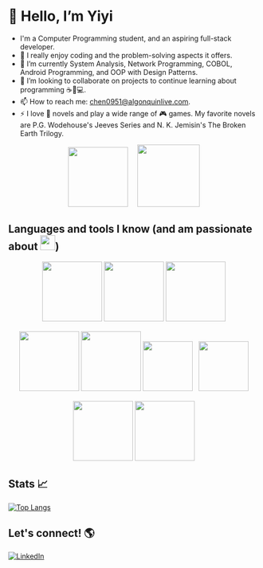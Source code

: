 # 👋 Hello, I’m Yiyi
- I'm a Computer Programming student, and an aspiring full-stack developer.
- 👀 I really enjoy coding and the problem-solving aspects it offers.
- 🌱 I’m currently System Analysis, Network Programming, COBOL, Android Programming, and OOP with Design Patterns.
- 💞️ I’m looking to collaborate on projects to continue learning about programming ☕🐍💻.
- 📫 How to reach me: chen0951@algonquinlive.com.
- ⚡ I love 📖 novels and play a wide range of 🎮 games. My favorite novels are P.G. Wodehouse's Jeeves Series and N. K. Jemisin's The Broken Earth Trilogy.
<div align="center">
<img src="https://github.com/yy-cheng-c/yy-cheng-c/assets/155518309/15bc0070-4860-47ef-bd8a-0e909c1d92a6" height=120>
&nbsp;&nbsp;&nbsp;
<img src="https://github.com/yy-cheng-c/yy-cheng-c/assets/155518309/3f640ca3-5038-489c-bfa8-20afd77bd836" height=125>
</div>


## Languages and tools I know (and am passionate about&nbsp;<img src="https://github.com/yy-cheng-c/yy-cheng-c/assets/155518309/4465f0b7-fa1a-4097-a863-5c301041048a" height=30>)
<div align="center">
  <img src="https://github.com/yy-cheng-c/yy-cheng-c/assets/155518309/82782cf1-f381-4a93-be72-99a971804942" height=120>
  <img src="https://github.com/yy-cheng-c/yy-cheng-c/assets/155518309/c2b2e44c-da26-4f16-a7a2-fe203cd91c17" height=120>
  <img src="https://github.com/yy-cheng-c/yy-cheng-c/assets/155518309/40c182df-5274-4335-b77e-5c47312e52f0" height=120>
  <br><br>
  <img src="https://github.com/yy-cheng-c/yy-cheng-c/assets/155518309/f3297c5f-d112-4eb2-81d6-8624efea81d3" height=120>
  <img src="https://github.com/yy-cheng-c/yy-cheng-c/assets/155518309/d535e72d-bbfc-47d7-9807-7c409aa47f47" height=120>
  <img src="https://github.com/yy-cheng-c/yy-cheng-c/assets/155518309/507633c0-afa2-49e4-945a-aaae18acc27d" height=100>&nbsp;&nbsp;
  <img src="https://github.com/yy-cheng-c/yy-cheng-c/assets/155518309/873bdb7d-f4b8-4e32-80d8-bbb262feefa1" height=100>
  <br><br>
  <img src="https://github.com/yy-cheng-c/yy-cheng-c/assets/155518309/effd98dc-5ce2-4ef5-b91d-e50054181836" height=120>
  <img src="https://github.com/yy-cheng-c/yy-cheng-c/assets/155518309/48d10e6e-99b7-4348-ba35-d8be82240600" height=120>
</div>

## Stats 📈
[![Top Langs](https://github-readme-stats-eta-five-37.vercel.app/api/top-langs/?username=yy-cheng-c&layout=donut&theme=dracula&langs_count=6&exclude_repo=github-readme-stats)](https://github.com/anuraghazra/github-readme-stats)


## Let's connect! 🌎
[![LinkedIn](https://github.com/yy-cheng-c/yy-cheng-c/assets/155518309/b0dd1182-34df-42d4-bdae-ead22663cdd0)](https://www.linkedin.com/in/yiyi-cheng-4a3125294/)
